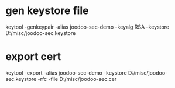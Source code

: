 # gen keystore file

keytool -genkeypair -alias joodoo-sec-demo -keyalg RSA -keystore D:/misc/joodoo-sec.keystore

# export cert

keytool -export -alias joodoo-sec-demo -keystore D:/misc/joodoo-sec.keystore -rfc -file D:/misc/joodoo-sec.cer